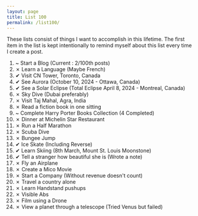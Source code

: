 ```yaml
---
layout: page
title: List 100
permalink: /list100/
---
```


These lists consist of things I want to accomplish in this lifetime. The first item in the list is kept intentionally to remind myself about this list every time I create a post. 

1. ~ Start a Blog (Current : 2/100th posts) <br>
2. ✗ Learn a Language (Maybe French) <br>
3. ✔ Visit CN Tower, Toronto, Canada <br>
4. ✔ See Aurora (October 10, 2024 - Ottawa, Canada) <br>
5. ✔ See a Solar Eclipse (Total Eclipse April 8, 2024 - Montreal, Canada) <br>
6. ✗ Sky Dive (Dubai preferably)<br>
7. ✗ Visit Taj Mahal, Agra, India <br>
8. ✗ Read a fiction book in one sitting <br>
9.  ~ Complete Harry Porter Books Collection (4 Completed) <br>
10. ✗ Dinner at Michelin Star Restaurant <br>
11. ✗ Run a Half Marathon <br>
12. ✗ Scuba Dive <br>
13. ✗ Bungee Jump <br>
14. ✔ Ice Skate (Including Reverse) <br>
15. ✔ Learn Skiing (8th March, Mount St. Louis Moonstone) <br>
16. ✔ Tell a stranger how beautiful she is (Wrote a note)<br>
17. ✗ Fly an Airplane <br>
18. ✗ Create a Mico Movie <br>
19. ✗ Start a Company (Without revenue doesn't count) <br>
21. ✗ Travel a country alone <br>
22. ✗ Learn Handstand pushups <br>
23. ✗ Visible Abs <br>
24. ✗ Film using a Drone <br>
25. ✗ View a planet through a telescope (Tried Venus but failed) <br>